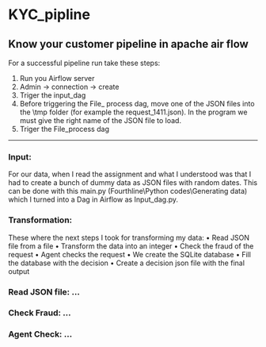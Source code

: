 # KYC_pipline
## Know your customer pipeline in apache air flow


For a successful pipeline run take these steps: 
1.	Run you Airflow server
2.	Admin -> connection -> create
3.	Triger the input_dag
4.	Before triggering the File_ process dag, move one of the JSON files into the \tmp folder (for example the request_1411.json). In the program we must give the right name of the JSON file to load. 
5.	Triger the File_process dag 
------------------------------------------------------------------------
### Input: 
For our data, when I read the assignment and what I understood was that I had to create a bunch of dummy data as JSON files with random dates.
This can be done with this main.py (Fourthline\Python codes\Generating data) which I turned into a Dag in Airflow as Input_dag.py.


### Transformation: 
These where the next steps I took for transforming my data:
•	Read JSON file from a file
•	Transform the data into an integer
•	Check the fraud of the request
•	Agent checks the request
•	We create the SQLite database
•	Fill the database with the decision 
•	Create a decision json file with the final output


### Read JSON file: ...
### Check Fraud: ...
### Agent Check: ...

